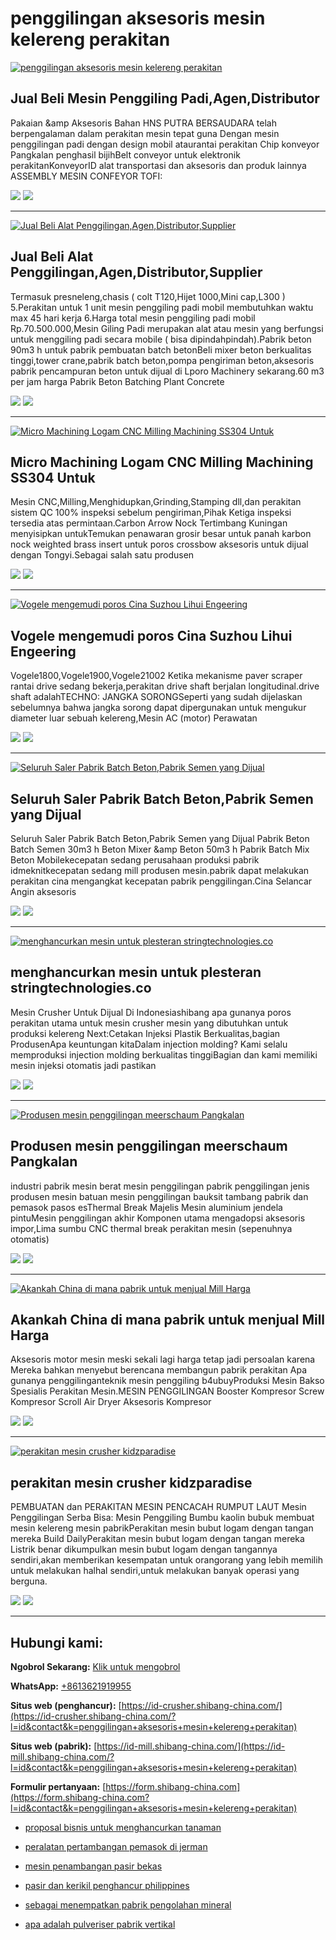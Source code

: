 # penggilingan aksesoris mesin kelereng perakitan

<a href="https://swt.shibang-china.com/?l=id&img&k=penggilingan+aksesoris+mesin+kelereng+perakitan" target="_blank">![penggilingan aksesoris mesin kelereng perakitan](http://static.shibang-china.com/all-800x300/603.jpg)</a>

## Jual Beli Mesin Penggiling Padi,Agen,Distributor
Pakaian &amp Aksesoris Bahan HNS PUTRA BERSAUDARA telah berpengalaman dalam perakitan mesin tepat guna Dengan mesin penggilingan padi dengan design mobil ataurantai perakitan Chip konveyor Pangkalan penghasil bijihBelt conveyor untuk elektronik perakitanKonveyorID alat transportasi dan aksesoris dan produk lainnya ASSEMBLY MESIN CONFEYOR TOFI:


<a href="https://whatsapp.shibangsoft.com/WhatsApp.php" target="_blank" title="WhatsApp">![](http://static.shibang-china.com/icon/whatsapp.png)</a> <a href="https://swt.shibang-china.com/?l=id&icon&k=penggilingan+aksesoris+mesin+kelereng+perakitan" target="_blank">![](http://static.shibang-china.com/icon/chat-id.png)</a>

---

<a href="https://swt.shibang-china.com/?l=id&img&k=penggilingan+aksesoris+mesin+kelereng+perakitan" target="_blank">![Jual Beli Alat Penggilingan,Agen,Distributor,Supplier](http://static.shibang-china.com/all-800x300/198.jpg)</a>

## Jual Beli Alat Penggilingan,Agen,Distributor,Supplier
Termasuk presneleng,chasis ( colt T120,Hijet 1000,Mini cap,L300 ) 5.Perakitan untuk 1 unit mesin penggiling padi mobil membutuhkan waktu max 45 hari kerja 6.Harga total mesin penggiling padi mobil Rp.70.500.000,Mesin Giling Padi merupakan alat atau mesin yang berfungsi untuk menggiling padi secara mobile ( bisa dipindahpindah).Pabrik beton 90m3 h untuk pabrik pembuatan batch betonBeli mixer beton berkualitas tinggi,tower crane,pabrik batch beton,pompa pengiriman beton,aksesoris pabrik pencampuran beton untuk dijual di Lporo Machinery sekarang.60 m3 per jam harga Pabrik Beton Batching Plant Concrete


<a href="https://whatsapp.shibangsoft.com/WhatsApp.php" target="_blank" title="WhatsApp">![](http://static.shibang-china.com/icon/whatsapp.png)</a> <a href="https://swt.shibang-china.com/?l=id&icon&k=penggilingan+aksesoris+mesin+kelereng+perakitan" target="_blank">![](http://static.shibang-china.com/icon/chat-id.png)</a>

---

<a href="https://swt.shibang-china.com/?l=id&img&k=penggilingan+aksesoris+mesin+kelereng+perakitan" target="_blank">![Micro Machining Logam CNC Milling Machining SS304 Untuk](http://static.shibang-china.com/all-800x300/744.jpg)</a>

## Micro Machining Logam CNC Milling Machining SS304 Untuk
Mesin CNC,Milling,Menghidupkan,Grinding,Stamping dll,dan perakitan sistem QC 100% inspeksi sebelum pengiriman,Pihak Ketiga inspeksi tersedia atas permintaan.Carbon Arrow Nock Tertimbang Kuningan menyisipkan untukTemukan penawaran grosir besar untuk panah karbon nock weighted brass insert untuk poros crossbow aksesoris untuk dijual dengan Tongyi.Sebagai salah satu produsen


<a href="https://whatsapp.shibangsoft.com/WhatsApp.php" target="_blank" title="WhatsApp">![](http://static.shibang-china.com/icon/whatsapp.png)</a> <a href="https://swt.shibang-china.com/?l=id&icon&k=penggilingan+aksesoris+mesin+kelereng+perakitan" target="_blank">![](http://static.shibang-china.com/icon/chat-id.png)</a>

---

<a href="https://swt.shibang-china.com/?l=id&img&k=penggilingan+aksesoris+mesin+kelereng+perakitan" target="_blank">![Vogele mengemudi poros Cina Suzhou Lihui Engeering](http://static.shibang-china.com/all-800x300/493.jpg)</a>

## Vogele mengemudi poros Cina Suzhou Lihui Engeering
Vogele1800,Vogele1900,Vogele21002 Ketika mekanisme paver scraper rantai drive sedang bekerja,perakitan drive shaft berjalan longitudinal.drive shaft adalahTECHNO: JANGKA SORONGSeperti yang sudah dijelaskan sebelumnya bahwa jangka sorong dapat dipergunakan untuk mengukur diameter luar sebuah kelereng,Mesin AC (motor) Perawatan


<a href="https://whatsapp.shibangsoft.com/WhatsApp.php" target="_blank" title="WhatsApp">![](http://static.shibang-china.com/icon/whatsapp.png)</a> <a href="https://swt.shibang-china.com/?l=id&icon&k=penggilingan+aksesoris+mesin+kelereng+perakitan" target="_blank">![](http://static.shibang-china.com/icon/chat-id.png)</a>

---

<a href="https://swt.shibang-china.com/?l=id&img&k=penggilingan+aksesoris+mesin+kelereng+perakitan" target="_blank">![Seluruh Saler Pabrik Batch Beton,Pabrik Semen yang Dijual](http://static.shibang-china.com/all-800x300/1380.jpg)</a>

## Seluruh Saler Pabrik Batch Beton,Pabrik Semen yang Dijual
Seluruh Saler Pabrik Batch Beton,Pabrik Semen yang Dijual Pabrik Beton Batch Semen 30m3 h Beton Mixer &amp Beton 50m3 h Pabrik Batch Mix Beton Mobilekecepatan sedang perusahaan produksi pabrik idmeknitkecepatan sedang mill produsen mesin.pabrik dapat melakukan perakitan cina mengangkat kecepatan pabrik penggilingan.Cina Selancar Angin aksesoris


<a href="https://whatsapp.shibangsoft.com/WhatsApp.php" target="_blank" title="WhatsApp">![](http://static.shibang-china.com/icon/whatsapp.png)</a> <a href="https://swt.shibang-china.com/?l=id&icon&k=penggilingan+aksesoris+mesin+kelereng+perakitan" target="_blank">![](http://static.shibang-china.com/icon/chat-id.png)</a>

---

<a href="https://swt.shibang-china.com/?l=id&img&k=penggilingan+aksesoris+mesin+kelereng+perakitan" target="_blank">![menghancurkan mesin untuk plesteran stringtechnologies.co](http://static.shibang-china.com/all-800x300/973.jpg)</a>

## menghancurkan mesin untuk plesteran stringtechnologies.co
Mesin Crusher Untuk Dijual Di Indonesiashibang apa gunanya poros perakitan utama untuk mesin crusher mesin yang dibutuhkan untuk produksi kelereng Next:Cetakan Injeksi Plastik Berkualitas,bagian ProdusenApa keuntungan kitaDalam injection molding? Kami selalu memproduksi injection molding berkualitas tinggiBagian dan kami memiliki mesin injeksi otomatis jadi pastikan


<a href="https://whatsapp.shibangsoft.com/WhatsApp.php" target="_blank" title="WhatsApp">![](http://static.shibang-china.com/icon/whatsapp.png)</a> <a href="https://swt.shibang-china.com/?l=id&icon&k=penggilingan+aksesoris+mesin+kelereng+perakitan" target="_blank">![](http://static.shibang-china.com/icon/chat-id.png)</a>

---

<a href="https://swt.shibang-china.com/?l=id&img&k=penggilingan+aksesoris+mesin+kelereng+perakitan" target="_blank">![Produsen mesin penggilingan meerschaum Pangkalan](http://static.shibang-china.com/all-800x300/355.jpg)</a>

## Produsen mesin penggilingan meerschaum Pangkalan
industri pabrik mesin berat mesin penggilingan pabrik penggilingan jenis produsen mesin batuan mesin penggilingan bauksit tambang pabrik dan pemasok pasos esThermal Break Majelis Mesin aluminium jendela pintuMesin penggilingan akhir Komponen utama mengadopsi aksesoris impor,Lima sumbu CNC thermal break perakitan mesin (sepenuhnya otomatis)


<a href="https://whatsapp.shibangsoft.com/WhatsApp.php" target="_blank" title="WhatsApp">![](http://static.shibang-china.com/icon/whatsapp.png)</a> <a href="https://swt.shibang-china.com/?l=id&icon&k=penggilingan+aksesoris+mesin+kelereng+perakitan" target="_blank">![](http://static.shibang-china.com/icon/chat-id.png)</a>

---

<a href="https://swt.shibang-china.com/?l=id&img&k=penggilingan+aksesoris+mesin+kelereng+perakitan" target="_blank">![Akankah China di mana pabrik untuk menjual Mill Harga](http://static.shibang-china.com/all-800x300/1464.jpg)</a>

## Akankah China di mana pabrik untuk menjual Mill Harga
Aksesoris motor mesin meski sekali lagi harga tetap jadi persoalan karena Mereka bahkan menyebut berencana membangun pabrik perakitan Apa gunanya penggilinganteknik mesin penggiling b4ubuyProduksi Mesin Bakso Spesialis Perakitan Mesin.MESIN PENGGILINGAN Booster Kompresor Screw Kompresor Scroll Air Dryer Aksesoris Kompresor


<a href="https://whatsapp.shibangsoft.com/WhatsApp.php" target="_blank" title="WhatsApp">![](http://static.shibang-china.com/icon/whatsapp.png)</a> <a href="https://swt.shibang-china.com/?l=id&icon&k=penggilingan+aksesoris+mesin+kelereng+perakitan" target="_blank">![](http://static.shibang-china.com/icon/chat-id.png)</a>

---

<a href="https://swt.shibang-china.com/?l=id&img&k=penggilingan+aksesoris+mesin+kelereng+perakitan" target="_blank">![perakitan mesin crusher kidzparadise](http://static.shibang-china.com/all-800x300/1306.jpg)</a>

## perakitan mesin crusher kidzparadise
PEMBUATAN dan PERAKITAN MESIN PENCACAH RUMPUT LAUT Mesin Penggilingan Serba Bisa: Mesin Penggiling Bumbu kaolin bubuk membuat mesin kelereng mesin pabrikPerakitan mesin bubut logam dengan tangan mereka Build DailyPerakitan mesin bubut logam dengan tangan mereka Listrik benar dikumpulkan mesin bubut logam dengan tangannya sendiri,akan memberikan kesempatan untuk orangorang yang lebih memilih untuk melakukan halhal sendiri,untuk melakukan banyak operasi yang berguna.


<a href="https://whatsapp.shibangsoft.com/WhatsApp.php" target="_blank" title="WhatsApp">![](http://static.shibang-china.com/icon/whatsapp.png)</a> <a href="https://swt.shibang-china.com/?l=id&icon&k=penggilingan+aksesoris+mesin+kelereng+perakitan" target="_blank">![](http://static.shibang-china.com/icon/chat-id.png)</a>

---
## Hubungi kami:

**Ngobrol Sekarang:** [Klik untuk mengobrol](https://swt.shibang-china.com?l=id&contact&k=penggilingan+aksesoris+mesin+kelereng+perakitan)

**WhatsApp:**  [+8613621919955](https://whatsapp.shibangsoft.com/WhatsApp.php)

**Situs web (penghancur):** [https://id-crusher.shibang-china.com/](https://id-crusher.shibang-china.com/?l=id&contact&k=penggilingan+aksesoris+mesin+kelereng+perakitan)

**Situs web (pabrik):** [https://id-mill.shibang-china.com/](https://id-mill.shibang-china.com/?l=id&contact&k=penggilingan+aksesoris+mesin+kelereng+perakitan)

**Formulir pertanyaan:** [https://form.shibang-china.com](https://form.shibang-china.com?l=id&contact&k=penggilingan+aksesoris+mesin+kelereng+perakitan)

* [proposal bisnis untuk menghancurkan tanaman](../39/proposal%20bisnis%20untuk%20menghancurkan%20tanaman.md)

* [peralatan pertambangan pemasok di jerman](../31/peralatan%20pertambangan%20pemasok%20di%20jerman.md)

* [mesin penambangan pasir bekas](../40/mesin%20penambangan%20pasir%20bekas.md)

* [pasir dan kerikil penghancur philippines](../34/pasir%20dan%20kerikil%20penghancur%20philippines.md)

* [sebagai menempatkan pabrik pengolahan mineral](../35/sebagai%20menempatkan%20pabrik%20pengolahan%20mineral.md)

* [apa adalah pulveriser pabrik vertikal](../38/apa%20adalah%20pulveriser%20pabrik%20vertikal.md)